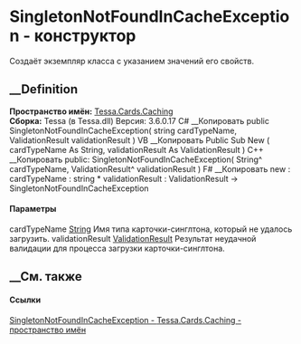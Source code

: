# SingletonNotFoundInCacheException - конструктор
Создаёт экземпляр класса с указанием значений его свойств.
## __Definition
 **Пространство имён:** [Tessa.Cards.Caching](N_Tessa_Cards_Caching.htm)  
 **Сборка:** Tessa (в Tessa.dll) Версия: 3.6.0.17
C# __Копировать
     public SingletonNotFoundInCacheException(
    	string cardTypeName,
    	ValidationResult validationResult
    )
VB __Копировать
     Public Sub New ( 
    	cardTypeName As String,
    	validationResult As ValidationResult
    )
C++ __Копировать
     public:
    SingletonNotFoundInCacheException(
    	String^ cardTypeName, 
    	ValidationResult^ validationResult
    )
F# __Копировать
     new : 
            cardTypeName : string * 
            validationResult : ValidationResult -> SingletonNotFoundInCacheException
#### Параметры
cardTypeName [String](https://learn.microsoft.com/dotnet/api/system.string)
    Имя типа карточки-синглтона, который не удалось загрузить.
validationResult
[ValidationResult](T_Tessa_Platform_Validation_ValidationResult.htm)
     Результат неудачной валидации для процесса загрузки карточки-синглтона. 
## __См. также
#### Ссылки
[SingletonNotFoundInCacheException -
](T_Tessa_Cards_Caching_SingletonNotFoundInCacheException.htm)
[Tessa.Cards.Caching - пространство имён](N_Tessa_Cards_Caching.htm)
